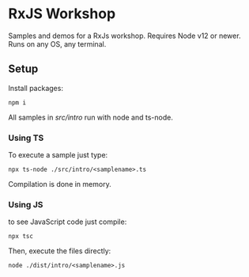 # RxJS Workshop

Samples and demos for a RxJs workshop. Requires Node v12 or newer. Runs on any OS, any terminal.

## Setup

Install packages:

```
npm i
```

All samples in *src/intro* run with node and ts-node.

### Using TS

To execute a sample just type:

```
npx ts-node ./src/intro/<samplename>.ts
```

Compilation is done in memory.

### Using JS

to see JavaScript code just compile:

```
npx tsc
```

Then, execute the files directly:

```
node ./dist/intro/<samplename>.js
```

